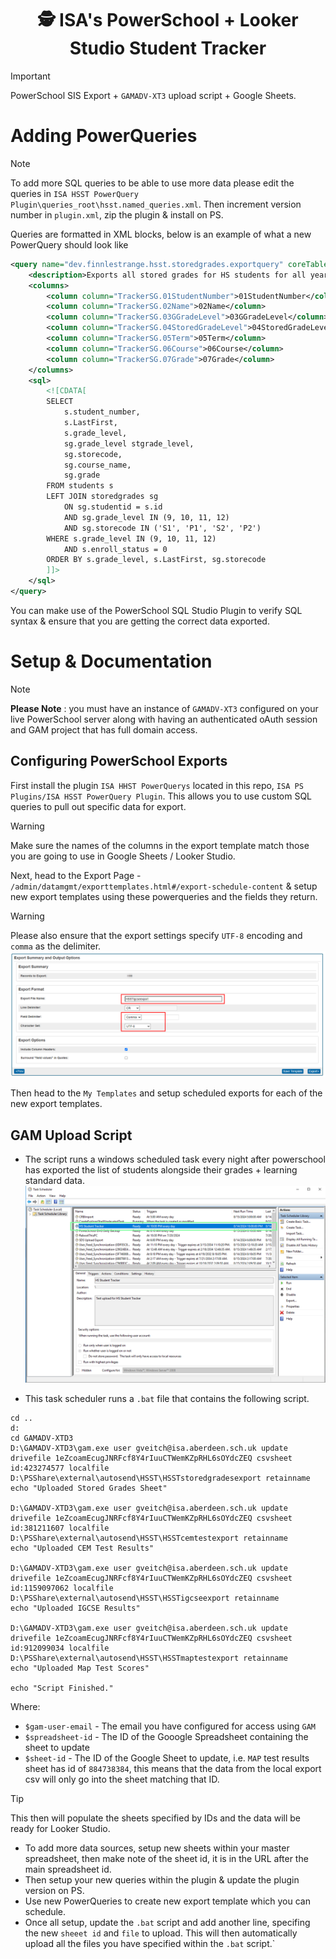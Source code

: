 <h1 align="center"> 🕵️ ISA's PowerSchool + Looker Studio Student Tracker</h1> 

> [!Important]
> PowerSchool SIS Export + `GAMADV-XT3` upload script + Google Sheets.

# Adding PowerQueries
> [!NOTE]
> To add more SQL queries to be able to use more data please edit the queries in `ISA HSST PowerQuery Plugin\queries_root\hsst.named_queries.xml`. Then increment version number in `plugin.xml`, zip the plugin & install on PS.

Queries are formatted in XML blocks, below is an example of what a new PowerQuery should look like

```xml
<query name="dev.finnlestrange.hsst.storedgrades.exportquery" coreTable="students" flattened="true">
    <description>Exports all stored grades for HS students for all years they have been in HS.</description>
    <columns>
        <column column="TrackerSG.01StudentNumber">01StudentNumber</column>
        <column column="TrackerSG.02Name">02Name</column>
        <column column="TrackerSG.03GGradeLevel">03GGradeLevel</column>
        <column column="TrackerSG.04StoredGradeLevel">04StoredGradeLevel</column>
        <column column="TrackerSG.05Term">05Term</column>
        <column column="TrackerSG.06Course">06Course</column>
        <column column="TrackerSG.07Grade">07Grade</column>
    </columns> 
    <sql>
        <![CDATA[
        SELECT 
            s.student_number,
            s.LastFirst, 
            s.grade_level,
            sg.grade_level stgrade_level,
            sg.storecode,  
            sg.course_name,
            sg.grade
        FROM students s
        LEFT JOIN storedgrades sg
            ON sg.studentid = s.id
            AND sg.grade_level IN (9, 10, 11, 12)
            AND sg.storecode IN ('S1', 'P1', 'S2', 'P2')
        WHERE s.grade_level IN (9, 10, 11, 12)
            AND s.enroll_status = 0
        ORDER BY s.grade_level, s.LastFirst, sg.storecode
        ]]>
    </sql>
</query>
```
You can make use of the PowerSchool SQL Studio Plugin to verify SQL syntax & ensure that you are getting the correct data exported.

# Setup & Documentation 

> [!note]
> **Please Note** : you must have an instance of `GAMADV-XT3` configured on your live PowerSchool server along with having an authenticated oAuth session and GAM project that has full domain access.

## Configuring PowerSchool Exports
First install the plugin `ISA HHST PowerQuerys` located in this repo, `ISA PS Plugins/ISA HSST PowerQuery Plugin`. This allows you to use custom SQL queries to pull out specific data for export.

> [!Warning]
> Make sure the names of the columns in the export template match those you are going to use in Google Sheets / Looker Studio.

Next, head to the Export Page - `/admin/datamgmt/exporttemplates.html#/export-schedule-content` & setup new export templates using these powerqueries and the fields they return.

> [!Warning]
> Please also ensure that the export settings specify `UTF-8` encoding and `comma` as the delimiter.
> ![](images/createExportTemplate.png)

Then head to the `My Templates` and setup scheduled exports for each of the new export templates.

## GAM Upload Script
* The script runs a windows scheduled task every night after powerschool has exported the list of students alongside their grades + learning standard data.
![](images/task.png)

* This task scheduler runs a `.bat` file that contains the following script.

```shell
cd ..
d:
cd GAMADV-XTD3
D:\GAMADV-XTD3\gam.exe user gveitch@isa.aberdeen.sch.uk update drivefile 1eZcoamEcugJNRFcf8Y4rIuuCTWemKZpRHL6sOYdcZEQ csvsheet id:423274577 localfile D:\PSShare\external\autosend\HSST\HSSTstoredgradesexport retainname
echo "Uploaded Stored Grades Sheet"

D:\GAMADV-XTD3\gam.exe user gveitch@isa.aberdeen.sch.uk update drivefile 1eZcoamEcugJNRFcf8Y4rIuuCTWemKZpRHL6sOYdcZEQ csvsheet id:381211607 localfile D:\PSShare\external\autosend\HSST\HSSTcemtestexport retainname
echo "Uploaded CEM Test Results" 

D:\GAMADV-XTD3\gam.exe user gveitch@isa.aberdeen.sch.uk update drivefile 1eZcoamEcugJNRFcf8Y4rIuuCTWemKZpRHL6sOYdcZEQ csvsheet id:1159097062 localfile D:\PSShare\external\autosend\HSST\HSSTigcseexport retainname
echo "Uploaded IGCSE Results" 

D:\GAMADV-XTD3\gam.exe user gveitch@isa.aberdeen.sch.uk update drivefile 1eZcoamEcugJNRFcf8Y4rIuuCTWemKZpRHL6sOYdcZEQ csvsheet id:912099034 localfile D:\PSShare\external\autosend\HSST\HSSTmaptestexport retainname
echo "Uploaded Map Test Scores"

echo "Script Finished."
```

Where:
* `$gam-user-email` - The email you have configured for access using `GAM`
* `$spreadsheet-id` - The ID of the Gooogle Spreadsheet containing the sheet to update
* `$sheet-id` - The ID of the Google Sheet to update, i.e. `MAP` test results sheet has id of `884738384`, this means that the data from the local export csv will only go into the sheet matching that ID.

> [!Tip]
> This then will populate the sheets specified by IDs and the data will be ready for Looker Studio.

* To add more data sources, setup new sheets within your master spreadsheet, then make note of the sheet id, it is in the URL after the main spreadsheet id. 
* Then setup your new queries within the plugin & update the plugin version on PS.
* Use new PowerQueries to create new export template which you can schedule.
* Once all setup, update the `.bat` script and add another line, specifing the new `sheeet id` and `file` to upload. This will then automatically upload all the files you have specified within the `.bat` script.`